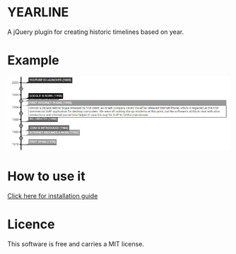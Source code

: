 # YEARLINE
A jQuery plugin for creating historic timelines based on year.

Example
===
![Yearline example](/dev/yearlineExample.jpg?raw=true "Timelined-logo")



How to use it
===
[Click here for installation guide](http://www.viktorkjellberg.com/yearline/#installationGuide)

Licence
===
This software is free and carries a MIT license.

